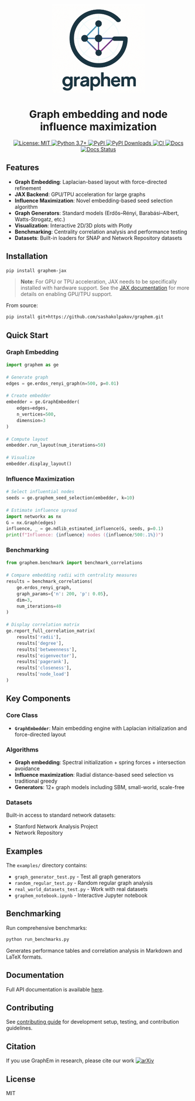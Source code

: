 <p align="center">
  <img src="docs/logo.png" alt="graphem logo" height="240"/>
</p>

<h1 align="center">Graph embedding and node influence maximization</h1>

<p align="center">
  <a href="https://opensource.org/licenses/MIT">
    <img src="https://img.shields.io/badge/License-MIT-blue.svg" alt="License: MIT"/>
  </a>
  <a href="https://www.python.org/downloads/">
    <img src="https://img.shields.io/badge/python-3.7+-blue.svg" alt="Python 3.7+"/>
  </a>
  <a href="https://pypi.org/project/graphem-jax/">
    <img src="https://img.shields.io/pypi/v/graphem-jax.svg" alt="PyPI"/>
  </a>
  <a href="https://pepy.tech/projects/graphem">
    <img src="https://static.pepy.tech/badge/graphem" alt="PyPI Downloads">
  </a>
  <a href="https://github.com/sashakolpakov/graphem/actions/workflows/pylint.yml">
    <img src="https://img.shields.io/github/actions/workflow/status/sashakolpakov/graphem/pylint.yml?branch=main&label=CI&logo=github" alt="CI"/>
  </a>
  <a href="https://github.com/sashakolpakov/graphem/actions/workflows/deploy_docs.yml">
    <img src="https://img.shields.io/github/actions/workflow/status/sashakolpakov/graphem/deploy_docs.yml?branch=main&label=Docs&logo=github" alt="Docs"/>
  </a>
  <a href="https://sashakolpakov.github.io/graphem/">
    <img src="https://img.shields.io/website-up-down-green-red/https/sashakolpakov.github.io/graphem?label=API%20Documentation" alt="Docs Status"/>
  </a>
</p>

## Features

- **Graph Embedding**: Laplacian-based layout with force-directed refinement
- **JAX Backend**: GPU/TPU acceleration for large graphs
- **Influence Maximization**: Novel embedding-based seed selection algorithm
- **Graph Generators**: Standard models (Erdős–Rényi, Barabási–Albert, Watts-Strogatz, etc.)
- **Visualization**: Interactive 2D/3D plots with Plotly
- **Benchmarking**: Centrality correlation analysis and performance testing
- **Datasets**: Built-in loaders for SNAP and Network Repository datasets

## Installation

```bash
pip install graphem-jax
```

> **Note**: For GPU or TPU acceleration, JAX needs to be specifically installed with hardware support. See the [JAX documentation](https://github.com/google/jax#installation) for more details on enabling GPU/TPU support.

From source:
```bash
pip install git+https://github.com/sashakolpakov/graphem.git
```

## Quick Start

### Graph Embedding

```python
import graphem as ge

# Generate graph
edges = ge.erdos_renyi_graph(n=500, p=0.01)

# Create embedder
embedder = ge.GraphEmbedder(
    edges=edges,
    n_vertices=500,
    dimension=3
)

# Compute layout
embedder.run_layout(num_iterations=50)

# Visualize
embedder.display_layout()
```

### Influence Maximization

```python
# Select influential nodes
seeds = ge.graphem_seed_selection(embedder, k=10)

# Estimate influence spread
import networkx as nx
G = nx.Graph(edges)
influence, _ = ge.ndlib_estimated_influence(G, seeds, p=0.1)
print(f"Influence: {influence} nodes ({influence/500:.1%})")
```

### Benchmarking

```python
from graphem.benchmark import benchmark_correlations

# Compare embedding radii with centrality measures
results = benchmark_correlations(
    ge.erdos_renyi_graph,
    graph_params={'n': 200, 'p': 0.05},
    dim=3,
    num_iterations=40
)

# Display correlation matrix
ge.report_full_correlation_matrix(
    results['radii'],
    results['degree'],
    results['betweenness'],
    results['eigenvector'],
    results['pagerank'],
    results['closeness'],
    results['node_load']
)
```

## Key Components

### Core Class

- **`GraphEmbedder`**: Main embedding engine with Laplacian initialization and force-directed layout

### Algorithms

- **Graph embedding**: Spectral initialization + spring forces + intersection avoidance
- **Influence maximization**: Radial distance-based seed selection vs traditional greedy
- **Generators**: 12+ graph models including SBM, small-world, scale-free

### Datasets

Built-in access to standard network datasets:
- Stanford Network Analysis Project
- Network Repository

## Examples

The `examples/` directory contains:
- `graph_generator_test.py` - Test all graph generators
- `random_regular_test.py` - Random regular graph analysis
- `real_world_datasets_test.py` - Work with real datasets
- `graphem_notebook.ipynb` - Interactive Jupyter notebook

## Benchmarking

Run comprehensive benchmarks:
```bash
python run_benchmarks.py
```

Generates performance tables and correlation analysis in Markdown and LaTeX formats.

## Documentation

Full API documentation is available [here](https://sashakolpakov.github.io/graphem/).

## Contributing

See [contributing guide](https://sashakolpakov.github.io/graphem/contributing.html) for development setup, testing, and contribution guidelines.

## Citation

If you use GraphEm in research, please cite our work [![arXiv](https://img.shields.io/badge/arXiv-2506.07435-b31b1b.svg)](https://arxiv.org/abs/2506.07435)


## License

MIT
